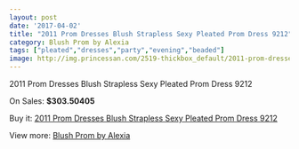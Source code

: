 ```yaml
---
layout: post
date: '2017-04-02'
title: "2011 Prom Dresses Blush Strapless Sexy Pleated Prom Dress 9212"
category: Blush Prom by Alexia
tags: ["pleated","dresses","party","evening","beaded"]
image: http://img.princessan.com/2519-thickbox_default/2011-prom-dresses-blush-strapless-sexy-pleated-prom-dress-9212.jpg
---
```

2011 Prom Dresses Blush Strapless Sexy Pleated Prom Dress 9212

On Sales: **$303.50405**
<a href="https://www.princessan.com/en/blush-prom-by-alexia/1137-2011-prom-dresses-blush-strapless-sexy-pleated-prom-dress-9212.html"><amp-img layout="responsive" width="600" height="600" src="//img.princessan.com/2519-thickbox_default/2011-prom-dresses-blush-strapless-sexy-pleated-prom-dress-9212.jpg" alt="2011 Prom Dresses Blush Strapless Sexy Pleated Prom Dress 9212 0" /></a>
<a href="https://www.princessan.com/en/blush-prom-by-alexia/1137-2011-prom-dresses-blush-strapless-sexy-pleated-prom-dress-9212.html"><amp-img layout="responsive" width="600" height="600" src="//img.princessan.com/2521-thickbox_default/2011-prom-dresses-blush-strapless-sexy-pleated-prom-dress-9212.jpg" alt="2011 Prom Dresses Blush Strapless Sexy Pleated Prom Dress 9212 1" /></a>
<a href="https://www.princessan.com/en/blush-prom-by-alexia/1137-2011-prom-dresses-blush-strapless-sexy-pleated-prom-dress-9212.html"><amp-img layout="responsive" width="600" height="600" src="//img.princessan.com/2520-thickbox_default/2011-prom-dresses-blush-strapless-sexy-pleated-prom-dress-9212.jpg" alt="2011 Prom Dresses Blush Strapless Sexy Pleated Prom Dress 9212 2" /></a>

Buy it: [2011 Prom Dresses Blush Strapless Sexy Pleated Prom Dress 9212](https://www.princessan.com/en/blush-prom-by-alexia/1137-2011-prom-dresses-blush-strapless-sexy-pleated-prom-dress-9212.html "2011 Prom Dresses Blush Strapless Sexy Pleated Prom Dress 9212")

View more: [Blush Prom by Alexia](https://www.princessan.com/en/11-blush-prom-by-alexia "Blush Prom by Alexia")